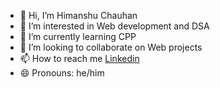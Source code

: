 - 👋 Hi, I’m Himanshu Chauhan
- 👀 I’m interested in Web development and DSA
- 🌱 I’m currently learning CPP
- 💞️ I’m looking to collaborate on Web projects
- 📫 How to reach me <a href="www.linkedin.com/in/himanshu-chauhan-08227a330">Linkedin</a>
- 😄 Pronouns: he/him

<!---
HimanshuChauhan-01/HimanshuChauhan-01 is a ✨ special ✨ repository because its `README.md` (this file) appears on your GitHub profile.
You can click the Preview link to take a look at your changes.
--->
